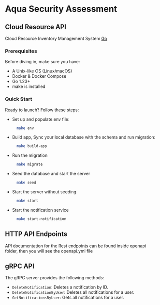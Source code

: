 # Aqua Security Assessment


## Cloud Resource API

Cloud Resource Inventory Management System [Go](https://golang.org)

### Prerequisites

Before diving in, make sure you have:

- A Unix-like OS (Linux/macOS)
- Docker & Docker Compose
- Go 1.23+
- make is installed

### Quick Start

Ready to launch? Follow these steps:

- Set up and populate.env file:

    ```bash
      make env
    ```

- Build app, Sync your local database with the schema and run migration:

    ```bash
      make build-app
    ```

- Run the migration

  ```bash
    make migrate
  ```

- Seed the database and start the server
  ```bash
    make seed
  ```

- Start the server without seeding
  ```bash
    make start
  ```
- Start the  notification service
  ```bash
    make start-notification
  ```

## HTTP API Endpoints

API documentation for the Rest endpoints can be found inside openapi folder, then you will see the openapi.yml file

## gRPC API

The gRPC server provides the following methods:

- `DeleteNotification`: Deletes a notification by ID.
- `DeleteNotificationByUser`: Deletes all notifications for a user.
- `GetNotificationsByUser`: Gets all notifications for a user.